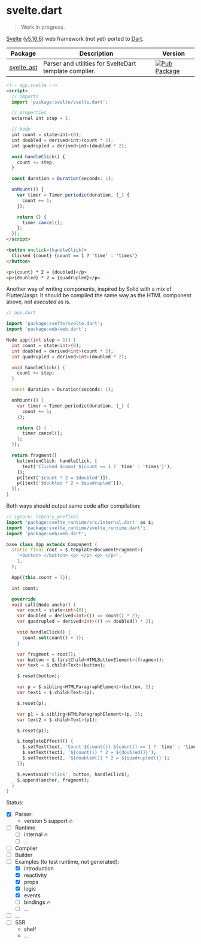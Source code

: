 svelte.dart
===========

> Work in progress.

[Svelte][Svelte] ([v5.16.6][v5.16.6]) web framework (not yet) ported to [Dart][Dart].

| Package | Description | Version |
|---|---|---|
| [svelte_ast](svelte_ast/) | Parser and utilities for SvelteDart template compiler.| [![Pub Package][ast_pub_icon]][ast_pub] |

```html
<!-- app.svelte -->
<script>
  // imports
  import 'package:svelte/svelte.dart';

  // properties
  external int step = 1;

  // body
  int count = state<int>(0);
  int doubled = derived<int>(count * 2);
  int quadrupled = derived<int>(doubled * 2);

  void handleClick() {
    count += step;
  }

  const duration = Duration(seconds: 1);

  onMount(() {
    var timer = Timer.periodic(duration, (_) {
      count += 1;
    });

    return () {
      timer.cancel();
    };
  });
</script>

<button onclick={handleClick}>
  Clicked {count} {count == 1 ? 'time' : 'times'}
</button>

<p>{count} * 2 = {doubled}</p>
<p>{doubled} * 2 = {quadrupled}</p>
```

Another way of writing components, inspired by Solid with a mix of Flutter/Jaspr.
It should be compiled the same way as the HTML component above, not _executed_ as is.

```dart
// app.dart

import 'package:svelte/svelte.dart';
import 'package:web/web.dart';

Node app({int step = 1}) {
  int count = state<int>(0);
  int doubled = derived<int>(count * 2);
  int quadrupled = derived<int>(doubled * 2);

  void handleClick() {
    count += step;
  }

  const duration = Duration(seconds: 1);

  onMount(() {
    var timer = Timer.periodic(duration, (_) {
      count += 1;
    });

    return () {
      timer.cancel();
    };
  });

  return fragment([
    button(onClick: handleClick, [
      text('Clicked $count ${count == 1 ? 'time' : 'times'}'),
    ]);
    p([text('$count * 2 = $doubled')]),
    p([text('$doubled * 2 = $quadrupled')]),
  ]);
}
```

Both ways should output same code after compilation:

```dart
// ignore: library_prefixes
import 'package:svelte_runtime/src/internal.dart' as $;
import 'package:svelte_runtime/svelte_runtime.dart';
import 'package:web/web.dart';

base class App extends Component {
  static final root = $.template<DocumentFragment>(
    '<button> </button> <p> </p> <p> </p>',
    1,
  );

  App({this.count = 1});

  int count;

  @override
  void call(Node anchor) {
    var count = state<int>(0);
    var doubled = derived<int>(() => count() * 2);
    var quadrupled = derived<int>(() => doubled() * 2);

    void handleClick() {
      count.set(count() + 1);
    }

    var fragment = root();
    var button = $.firstChild<HTMLButtonElement>(fragment);
    var text = $.child<Text>(button);

    $.reset(button);

    var p = $.sibling<HTMLParagraphElement>(button, 2);
    var text1 = $.child<Text>(p);

    $.reset(p);

    var p1 = $.sibling<HTMLParagraphElement>(p, 2);
    var text2 = $.child<Text>(p1);

    $.reset(p1);

    $.templateEffect(() {
      $.setText(text, 'Count ${count()} ${count() == 1 ? 'time' : 'times'}');
      $.setText(text1, '${count()} * 2 = ${doubled()}');
      $.setText(text2, '${doubled()} * 2 = ${quadrupled()}');
    });

    $.eventVoid('click', button, handleClick);
    $.append(anchor, fragment);
  }
}
```

Status:
- [x] Parser:
  - version 5 support 🔥
- [ ] Runtime
  - [ ] internal 🔥
  - [ ] ...
- [ ] Compiler
- [ ] Builder
- [ ] Examples (to test runtime, not generated):
  - [x] introduction
  - [x] reactivity
  - [x] props
  - [x] logic
  - [x] events
  - [ ] bindings 🔥
  - [ ] ...
- [ ] ...
- [ ] SSR
  - shelf
  - ...

[Svelte]: https://svelte.dev
[Dart]: https://dart.dev
[v5.16.6]: https://github.com/sveltejs/svelte/tree/svelte%405.16.6
[ast_pub_icon]: https://img.shields.io/pub/v/svelte_ast.svg
[ast_pub]: https://pub.dev/packages/svelte_ast
